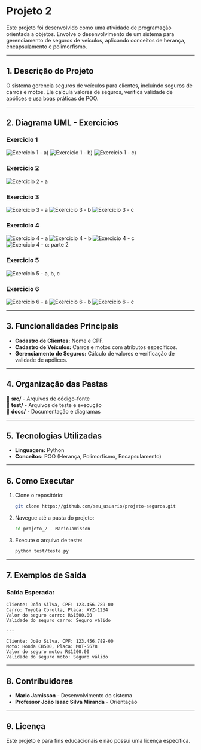 
# **Projeto 2**  

Este projeto foi desenvolvido como uma atividade de programação orientada a objetos. Envolve o desenvolvimento de um sistema para gerenciamento de seguros de veículos, aplicando conceitos de herança, encapsulamento e polimorfismo.

---

## **1. Descrição do Projeto**  

O sistema gerencia seguros de veículos para clientes, incluindo seguros de carros e motos. Ele calcula valores de seguros, verifica validade de apólices e usa boas práticas de POO.

---

## **2. Diagrama UML - Exercicios**  

### **Exercicio 1**  
![Exercicio 1 - a)](https://i.postimg.cc/7ZcyTd20/Captura-de-tela-2024-12-09-215637.png)
![Exercicio 1 - b)](https://i.postimg.cc/MZD2YvBW/Captura-de-tela-2024-12-09-215843.png)
![Exercicio 1 - c)](https://i.postimg.cc/VkJx1gV6/Captura-de-tela-2024-12-09-220009.png)

### **Exercicio 2**  
![Exercicio 2 - a](https://i.postimg.cc/j281Yn6P/Captura-de-tela-2024-12-09-220157.png)

### **Exercicio 3**  
![Exercicio 3 - a](https://i.postimg.cc/SNs57Vqr/Captura-de-tela-2024-12-09-220428.png)
![Exercicio 3 - b](https://i.postimg.cc/5tcRJVz7/Captura-de-tela-2024-12-09-220505.png)
![Exercicio 3 - c](https://i.postimg.cc/85NXFmtL/Captura-de-tela-2024-12-09-220629.png)

### **Exercicio 4**  
![Exercicio 4 - a](https://i.postimg.cc/dtLHT1mN/Captura-de-tela-2024-12-09-220817.png)
![Exercicio 4 - b](https://i.postimg.cc/9FKxPhLm/Captura-de-tela-2024-12-09-220905.png)
![Exercicio 4 - c](https://i.postimg.cc/xdSt7PrB/Captura-de-tela-2024-12-09-221102.png)
![Exercicio 4 - c: parte 2](https://i.postimg.cc/XJsLrSZ0/Captura-de-tela-2024-12-09-221221.png)

### **Exercicio 5**  
![Exercicio 5 - a, b, c](https://i.postimg.cc/DyJ6wNnt/Captura-de-tela-2024-12-09-221343.png)

### **Exercicio 6**  
![Exercicio 6 - a](https://i.postimg.cc/VLxRrFN5/Captura-de-tela-2024-12-09-221521.png)
![Exercicio 6 - b](https://i.postimg.cc/fbKjPnf0/Captura-de-tela-2024-12-09-221627.png)
![Exercicio 6 - c](https://i.postimg.cc/LX8BKCxQ/Captura-de-tela-2024-12-09-221727.png)



---

## **3. Funcionalidades Principais**  

- **Cadastro de Clientes:** Nome e CPF.  
- **Cadastro de Veículos:** Carros e motos com atributos específicos.  
- **Gerenciamento de Seguros:** Cálculo de valores e verificação de validade de apólices.  

---

## **4. Organização das Pastas**  

📂 **src/** - Arquivos de código-fonte  
📂 **test/** - Arquivos de teste e execução  
📂 **docs/** - Documentação e diagramas  

---

## **5. Tecnologias Utilizadas**  

- **Linguagem:** Python  
- **Conceitos:** POO (Herança, Polimorfismo, Encapsulamento)  

---

## **6. Como Executar**  

1. Clone o repositório:  
   ```bash
   git clone https://github.com/seu_usuario/projeto-seguros.git
   ```
2. Navegue até a pasta do projeto:  
   ```bash
   cd projeto_2 - MarioJamisson
   ```
3. Execute o arquivo de teste:  
   ```bash
   python test/teste.py
   ```

---

## **7. Exemplos de Saída**  

### **Saída Esperada:**  
```
Cliente: João Silva, CPF: 123.456.789-00
Carro: Toyota Corolla, Placa: XYZ-1234
Valor do seguro carro: R$1500.00
Validade do seguro carro: Seguro válido

---

Cliente: João Silva, CPF: 123.456.789-00
Moto: Honda CB500, Placa: MOT-5678
Valor do seguro moto: R$1200.00
Validade do seguro moto: Seguro válido
```

---

## **8. Contribuidores**  

- **Mario Jamisson** - Desenvolvimento do sistema  
- **Professor João Isaac Silva Miranda** - Orientação  

---

## **9. Licença**  

Este projeto é para fins educacionais e não possui uma licença específica.  
